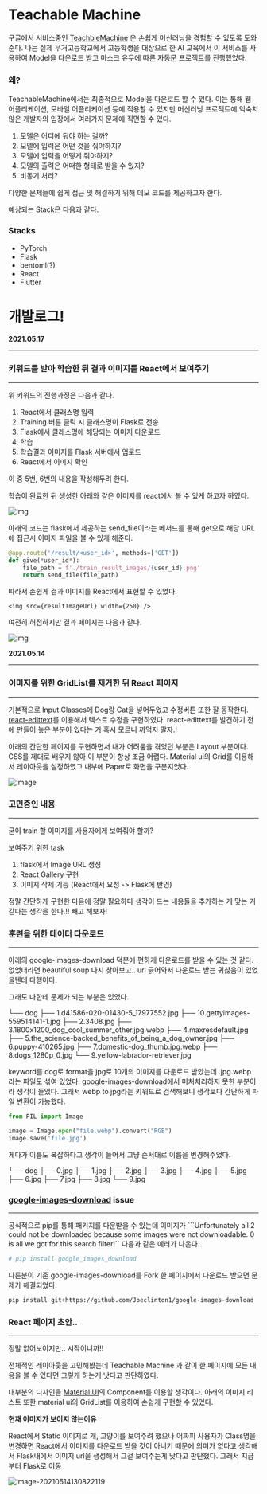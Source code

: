 # Teachable Machine

구글에서 서비스중인 [TeachbleMachine](https://teachablemachine.withgoogle.com/) 은 손쉽게 머신러닝을 경험할 수 있도록 도와준다. 나는 실제 무거고등학교에서 고등학생을 대상으로 한 AI 교육에서 이 서비스를 사용하여 Model을 다운로드 받고 마스크 유무에 따른 자동문 프로젝트를 진행했었다.



### 왜?

 TeachableMachine에서는 최종적으로 Model을 다운로드 할 수 있다. 이는 통해 웹 어플리케이션, 모바일 어플리케이션 등에 적용할 수 있지만 머신러닝 프로젝트에 익숙치 않은 개발자의 입장에서 여러가지 문제에 직면할 수 있다.

1. 모델은 어디에 둬야 하는 걸까?
2. 모델에 입력은 어떤 것을 줘야하지?
3. 모델에 입력을 어떻게 줘야하지?
4. 모델의 출력은 어떠한 형태로 받을 수 있지?
5. 비동기 처리?



다양한 문제들에 쉽게 접근 및 해결하기 위해 데모 코드를 제공하고자 한다.



예상되는 Stack은 다음과 같다.

### Stacks

- PyTorch
- Flask
- bentoml(?)
- React
- Flutter





# 개발로그!

**2021.05.17**

---

### 키워드를 받아 학습한 뒤 결과 이미지를 React에서 보여주기

---

위 키워드의 진행과정은 다음과 같다.

1. React에서 클래스명 입력
2. Training 버튼 클릭 시 클래스명이 Flask로 전송
3. Flask에서 클래스명에 해당되는 이미지 다운로드
4. 학습
5. 학습결과 이미지를 Flask 서버에서 업로드
6. React에서 이미지 확인



이 중 5번, 6번의 내용을 작성해두려 한다.



학습이 완료한 뒤 생성한 아래와 같은 이미지를 react에서 볼 수 있게 하고자 하였다.

![img](./teachable-machine-fe/images/20210517_img2.png)  



아래의 코드는 flask에서 제공하는 send_file이라는 메서드를 통해 get으로 해당 URL에 접근시 이미지 파일을 볼 수 있게 해준다.

```python
@app.route('/result/<user_id>', methods=['GET'])
def give(*user_id*):
    file_path = f'./train_result_images/{user_id}.png'
    return send_file(file_path)
```



따라서 손쉽게 결과 이미지를 React에서 표현할 수 있었다.

```react
<img src={resultImageUrl} width={250} />
```



여전히 허접하지만 결과 페이지는 다음과 같다.

![img](./teachable-machine-fe/images/20210517_img1.png) 





**2021.05.14**

---

### 이미지를 위한 GridList를 제거한 뒤 React 페이지

---

기본적으로 Input Classes에 Dog랑 Cat을 넣어두었고 수정버튼 또한 잘 동작한다. [react-edittext](https://alioguzhan.github.io/react-editext/)를 이용해서 텍스트 수정을 구현하였다. react-edittext를 발견하기 전에 만들어 놓은 부분이 있다는 거 혹시 모르니 까먹지 말자.! 



아래의 간단한 페이지를 구현하면서 내가 어려움을 겪었던 부분은 Layout 부분이다. CSS를 제대로 배우지 않아 이 부분이 항상 조금 어렵다. Material ui의 Grid를 이용해서 레이아웃을 설정하였고 내부에 Paper로 화면을 구분지었다.



![image](./teachable-machine-fe/images/20210514_react2.png)

  



### 고민중인 내용

---

굳이 train 할 이미지를 사용자에게 보여줘야 할까? 

보여주기 위한 task

1. flask에서 Image URL 생성 
2. React Gallery 구현
3. 이미지 삭제 기능 (React에서 요청 -> Flask에 반영)



정말 간단하게 구현한 다음에 정말 필요하다 생각이 드는 내용들을 추가하는 게 맞는 거 같다는 생각을 한다.!! 빼고 해보자! 



### 훈련을 위한 데이터 다운로드

---

아래의 google-images-download 덕분에 편하게 다운로드를 받을 수 있는 것 같다.  없었더라면 beautiful soup 다시 찾아보고.. url 긁어와서 다운로드 받는 귀찮음이 있었을텐데 다행이다.



그래도 나한테 문제가 되는 부분은 있었다.



└── dog
    ├── 1.d41586-020-01430-5_17977552.jpg
    ├── 10.gettyimages-559514141-1.jpg
    ├── 2.3408.jpg
    ├── 3.1800x1200_dog_cool_summer_other.jpg.webp
    ├── 4.maxresdefault.jpg
    ├── 5.the_science-backed_benefits_of_being_a_dog_owner.jpg
    ├── 6.puppy-410265.jpg
    ├── 7.domestic-dog_thumb.jpg.webp
    ├── 8.dogs_1280p_0.jpg
    └── 9.yellow-labrador-retriever.jpg



keyword를 dog로 format을 jpg로 10개의 이미지를 다운로드 받았는데 .jpg.webp 라는 파일도 섞여 있었다. google-images-download에서 미처처리하지 못한 부분이라 생각이 들었다. 그래서 webp to jpg라는 키워드로 검색해보니 생각보다 간단하게 파일 변환이 가능했다.

```python
from PIL import Image

image = Image.open("file.webp").convert("RGB")
image.save('file.jpg')
```



게다가 이름도 복잡하다고 생각이 들어서 그냥 순서대로 이름을 변경해주었다.



└── dog
    ├── 0.jpg
    ├── 1.jpg
    ├── 2.jpg
    ├── 3.jpg
    ├── 4.jpg
    ├── 5.jpg
    ├── 6.jpg
    ├── 7.jpg
    ├── 8.jpg
    └── 9.jpg





### [google-images-download](https://pypi.org/project/google_images_download/) issue

---

공식적으로 pip를 통해 패키지를 다운받을 수 있는데 이미지가 ```Unfortunately all 2 could not be downloaded because some images were not downloadable. 0 is all we got for this search filter!`` 다음과 같은 에러가 나온다.. 

```bash
# pip install google_images_download 
```

다른분이 기존 google-images-download를 Fork 한 페이지에서 다운로드 받으면 문제가 해결되었다.

```bash
pip install git+https://github.com/Joeclinton1/google-images-download
```





### React 페이지 초안..

---

정말 없어보이지만.. 시작이니까!!   

전체적인 레이아웃을 고민해봤는데 Teachable Machine 과 같이 한 페이지에 모든 내용을 볼 수 있다면 그렇게 하는게 낫다고 판단하였다.

대부분의 디자인을 [Material UI](https://material-ui.com/)의 Component를 이용할 생각이다. 아래의 이미지 리스트 또한 material ui의 GridList를 이용하여 손쉽게 구현할 수 있었다. 

**현재 이미지가 보이지 않는이유**

React에서 Static 이미지로 개, 고양이를 보여주려 했으나 어짜피 사용자가 Class명을 변경하면 React에서 이미지를 다운로드 받을 것이 아니기 때문에 의미가 없다고 생각해서 Flask내에서 이미지 url을 생성해서 그걸 보여주는게 낫다고 판단했다. 그래서 지금부터 Flask로 이동



![image-20210514130822119](./teachable-machine-fe/images/20210514_react.png) 

 